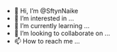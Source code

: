 - 👋 Hi, I’m @SftynNaike
- 👀 I’m interested in ...
- 🌱 I’m currently learning ...
- 💞️ I’m looking to collaborate on ...
- 📫 How to reach me ...

<!---
SftynNaike/SftynNaike is a ✨ special ✨ repository because its `README.md` (this file) appears on your GitHub profile.
You can click the Preview link to take a look at your changes.
--->
